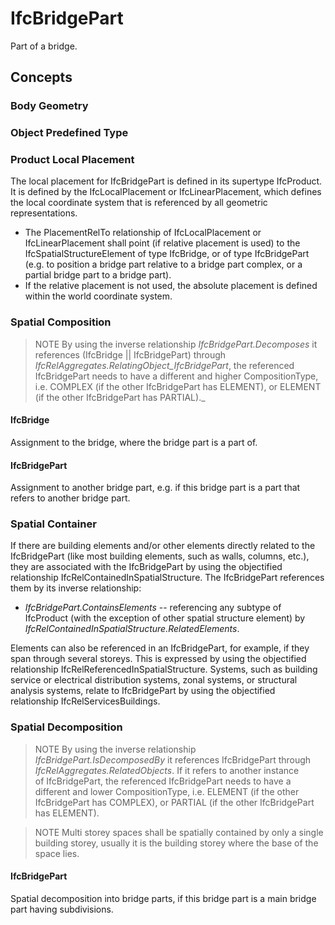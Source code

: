 # IfcBridgePart

Part of a bridge.

## Concepts

### Body Geometry

### Object Predefined Type

### Product Local Placement

The local placement for IfcBridgePart is defined in its supertype IfcProduct. It is defined by the IfcLocalPlacement or IfcLinearPlacement, which defines the local coordinate system that is referenced by all geometric representations.

* The PlacementRelTo relationship of IfcLocalPlacement or IfcLinearPlacement shall point (if relative placement is used) to the IfcSpatialStructureElement of type IfcBridge, or of type IfcBridgePart (e.g. to position a bridge part relative to a bridge part complex, or a partial bridge part to a bridge part).
* If the relative placement is not used, the absolute placement is defined within the world coordinate system.

### Spatial Composition

> NOTE  By using the inverse relationship _IfcBridgePart.Decomposes_ it references (IfcBridge || IfcBridgePart) through _IfcRelAggregates.RelatingObject_IfcBridgePart_, the referenced
IfcBridgePart needs to have a different and higher
 CompositionType, i.e. COMPLEX (if the other IfcBridgePart has ELEMENT), or ELEMENT (if the other
 IfcBridgePart has PARTIAL)._

#### IfcBridge

Assignment to the bridge, where the bridge part is a part of.

#### IfcBridgePart

Assignment to another bridge part, e.g. if this bridge part is a part that refers to another bridge part.

### Spatial Container

If there are building elements and/or other elements directly related to the IfcBridgePart (like most building elements, such as walls, columns, etc.), they are associated with the IfcBridgePart by using the objectified relationship IfcRelContainedInSpatialStructure. The IfcBridgePart references them by its inverse relationship:

* _IfcBridgePart.ContainsElements_ -- referencing any subtype of IfcProduct (with the exception of other spatial structure element) by _IfcRelContainedInSpatialStructure.RelatedElements_.

Elements can also be referenced in an IfcBridgePart, for example, if they span through several storeys. This is expressed by using the objectified relationship IfcRelReferencedInSpatialStructure. Systems, such as building service or electrical distribution systems, zonal systems, or structural analysis systems, relate to IfcBridgePart by using the objectified relationship IfcRelServicesBuildings.

### Spatial Decomposition

> NOTE  By using the inverse relationship _IfcBridgePart.IsDecomposedBy_ it references IfcBridgePart through _IfcRelAggregates.RelatedObjects_. If it refers to another instance of IfcBridgePart, the referenced IfcBridgePart needs to have a different and lower CompositionType, i.e. ELEMENT (if the other IfcBridgePart has COMPLEX), or PARTIAL (if the other IfcBridgePart has ELEMENT).

> NOTE  Multi storey spaces shall be spatially contained by only a single building storey, usually it is the building storey where the base of the space lies.

#### IfcBridgePart

Spatial decomposition into bridge parts, if this bridge part is a main bridge part having subdivisions.

